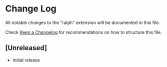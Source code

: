 # Change Log

All notable changes to the "ralph" extension will be documented in this file.

Check [Keep a Changelog](http://keepachangelog.com/) for recommendations on how to structure this file.

## [Unreleased]

- Initial release
